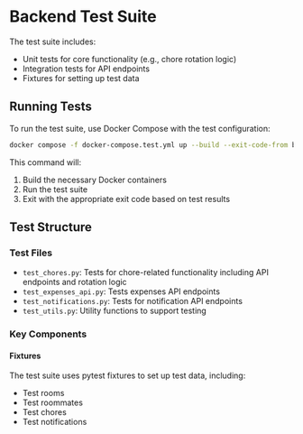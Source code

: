 # Backend Test Suite

The test suite includes:
- Unit tests for core functionality (e.g., chore rotation logic)
- Integration tests for API endpoints
- Fixtures for setting up test data

## Running Tests

To run the test suite, use Docker Compose with the test configuration:

```bash
docker compose -f docker-compose.test.yml up --build --exit-code-from backend-test
```

This command will:
1. Build the necessary Docker containers
2. Run the test suite
3. Exit with the appropriate exit code based on test results

## Test Structure

### Test Files

- `test_chores.py`: Tests for chore-related functionality including API endpoints and rotation logic
- `test_expenses_api.py`: Tests expenses API endpoints
- `test_notifications.py`: Tests for notification API endpoints
- `test_utils.py`: Utility functions to support testing

### Key Components

#### Fixtures

The test suite uses pytest fixtures to set up test data, including:
- Test rooms
- Test roommates
- Test chores
- Test notifications
